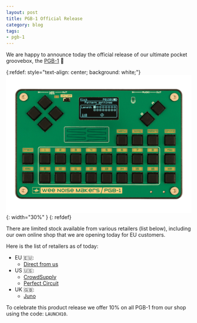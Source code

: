 ```yaml
---
layout: post
title: PGB-1 Official Release
category: blog
tags:
- pgb-1
---
```


We are happy to announce today the official release of our ultimate pocket
groovebox, the [PGB-1](/pgb-1) 🥳

{:refdef: style="text-align: center; background: white;"}
![](/assets/pgb-1/wnm-pgb-1-product-image.png){: width="30%" }
{: refdef}

There are limited stock available from various retailers (list below),
including our own online shop that we are opening today for EU customers.

Here is the list of retailers as of today:

 - EU 🇪🇺:
   - [Direct from us](https://shop.weenoisemakers.com/)
 - US 🇺🇸:
   - [CrowdSupply](https://www.crowdsupply.com/wee-noise-makers/wee-noise-makers-pgb-1)
   - [Perfect Circuit](https://www.perfectcircuit.com/wee-noise-makers)
 - UK 🇬🇧:
   - [Juno](https://www.juno.co.uk/products/wee-noise-makers-pgb-1-portable-groovebox-black/1025150-01/)

To celebrate this product release we offer 10% on all PGB-1 from our shop using
the code: `LAUNCH10`.
